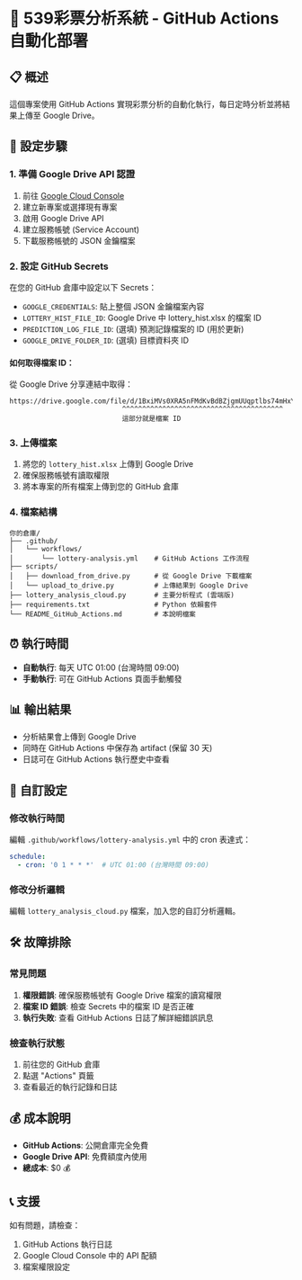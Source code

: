 # 🎲 539彩票分析系統 - GitHub Actions 自動化部署

## 📋 概述

這個專案使用 GitHub Actions 實現彩票分析的自動化執行，每日定時分析並將結果上傳至 Google Drive。

## 🚀 設定步驟

### 1. 準備 Google Drive API 認證

1. 前往 [Google Cloud Console](https://console.cloud.google.com/)
2. 建立新專案或選擇現有專案
3. 啟用 Google Drive API
4. 建立服務帳號 (Service Account)
5. 下載服務帳號的 JSON 金鑰檔案

### 2. 設定 GitHub Secrets

在您的 GitHub 倉庫中設定以下 Secrets：

- `GOOGLE_CREDENTIALS`: 貼上整個 JSON 金鑰檔案內容
- `LOTTERY_HIST_FILE_ID`: Google Drive 中 lottery_hist.xlsx 的檔案 ID
- `PREDICTION_LOG_FILE_ID`: (選填) 預測記錄檔案的 ID (用於更新)
- `GOOGLE_DRIVE_FOLDER_ID`: (選填) 目標資料夾 ID

#### 如何取得檔案 ID：
從 Google Drive 分享連結中取得：
```
https://drive.google.com/file/d/1BxiMVs0XRA5nFMdKvBdBZjgmUUqptlbs74mHxYjY/view
                            ^^^^^^^^^^^^^^^^^^^^^^^^^^^^^^^^^^^^^^^^
                            這部分就是檔案 ID
```

### 3. 上傳檔案

1. 將您的 `lottery_hist.xlsx` 上傳到 Google Drive
2. 確保服務帳號有讀取權限
3. 將本專案的所有檔案上傳到您的 GitHub 倉庫

### 4. 檔案結構

```
你的倉庫/
├── .github/
│   └── workflows/
│       └── lottery-analysis.yml    # GitHub Actions 工作流程
├── scripts/
│   ├── download_from_drive.py      # 從 Google Drive 下載檔案
│   └── upload_to_drive.py          # 上傳結果到 Google Drive
├── lottery_analysis_cloud.py       # 主要分析程式 (雲端版)
├── requirements.txt                # Python 依賴套件
└── README_GitHub_Actions.md        # 本說明檔案
```

## ⏰ 執行時間

- **自動執行**: 每天 UTC 01:00 (台灣時間 09:00)
- **手動執行**: 可在 GitHub Actions 頁面手動觸發

## 📊 輸出結果

- 分析結果會上傳到 Google Drive
- 同時在 GitHub Actions 中保存為 artifact (保留 30 天)
- 日誌可在 GitHub Actions 執行歷史中查看

## 🔧 自訂設定

### 修改執行時間

編輯 `.github/workflows/lottery-analysis.yml` 中的 cron 表達式：

```yaml
schedule:
  - cron: '0 1 * * *'  # UTC 01:00 (台灣時間 09:00)
```

### 修改分析邏輯

編輯 `lottery_analysis_cloud.py` 檔案，加入您的自訂分析邏輯。

## 🛠️ 故障排除

### 常見問題

1. **權限錯誤**: 確保服務帳號有 Google Drive 檔案的讀寫權限
2. **檔案 ID 錯誤**: 檢查 Secrets 中的檔案 ID 是否正確
3. **執行失敗**: 查看 GitHub Actions 日誌了解詳細錯誤訊息

### 檢查執行狀態

1. 前往您的 GitHub 倉庫
2. 點選 "Actions" 頁籤
3. 查看最近的執行記錄和日誌

## 💰 成本說明

- **GitHub Actions**: 公開倉庫完全免費
- **Google Drive API**: 免費額度內使用
- **總成本**: $0 💰

## 📞 支援

如有問題，請檢查：
1. GitHub Actions 執行日誌
2. Google Cloud Console 中的 API 配額
3. 檔案權限設定
